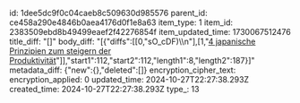 id: 1dee5dc9f0c04caeb8c509630d985576
parent_id: ce458a290e4846b0aea4176d0f1e8a63
item_type: 1
item_id: 2383509ebd8b49499eaef2f42276854f
item_updated_time: 1730067512476
title_diff: "[]"
body_diff: "[{\"diffs\":[[0,\"sO_cDF)\\\n\"],[1,\"[4 japanische Prinzipien zum steigern der Produktivität](https://www.gq-magazin.de/artikel/japanische-prinzipien-produktivitaet-steigern-motivation?utm_source=pocket-newtab-de-de)\"]],\"start1\":112,\"start2\":112,\"length1\":8,\"length2\":187}]"
metadata_diff: {"new":{},"deleted":[]}
encryption_cipher_text: 
encryption_applied: 0
updated_time: 2024-10-27T22:27:38.293Z
created_time: 2024-10-27T22:27:38.293Z
type_: 13